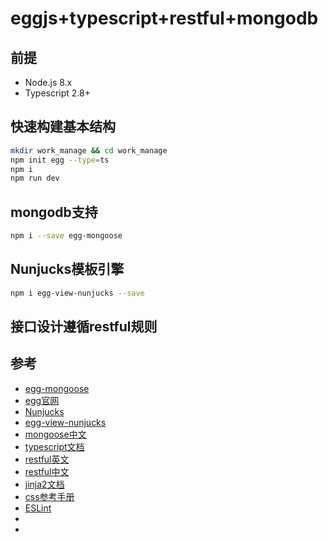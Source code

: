 <!--
 * @Author: don
 * @Date: 2020-12-22 18:57:04
 * @LastEditors: don
 * @LastEditTime: 2020-12-24 10:32:19
 * @Description: 
-->

# eggjs+typescript+restful+mongodb

## 前提

- Node.js 8.x
- Typescript 2.8+


## 快速构建基本结构
```sh
mkdir work_manage && cd work_manage
npm init egg --type=ts
npm i
npm run dev
```

## mongodb支持
```sh
npm i --save egg-mongoose
```

## Nunjucks模板引擎
```sh
npm i egg-view-nunjucks --save
```

## 接口设计遵循restful规则


## 参考
* [egg-mongoose](https://github.com/eggjs/egg-mongoose)
* [egg官网](https://eggjs.org/zh-cn/)
* [Nunjucks](https://nunjucks.bootcss.com/)
* [egg-view-nunjucks](https://github.com/eggjs/egg-view-nunjucks)
* [mongoose中文](http://www.mongoosejs.net/docs/guide.html)
* [typescript文档](https://www.tslang.cn/docs/home.html)
* [restful英文](http://www.restfulapi.nl/)
* [restful中文](http://notes.veryide.com/restful.md)
* [jinja2文档](https://jinja.palletsprojects.com/en/2.11.x/templates/#)
* [css参考手册](https://www.runoob.com/cssref/css-reference.html)
* [ESLint](http://eslint.cn/)
* []()
* []()
